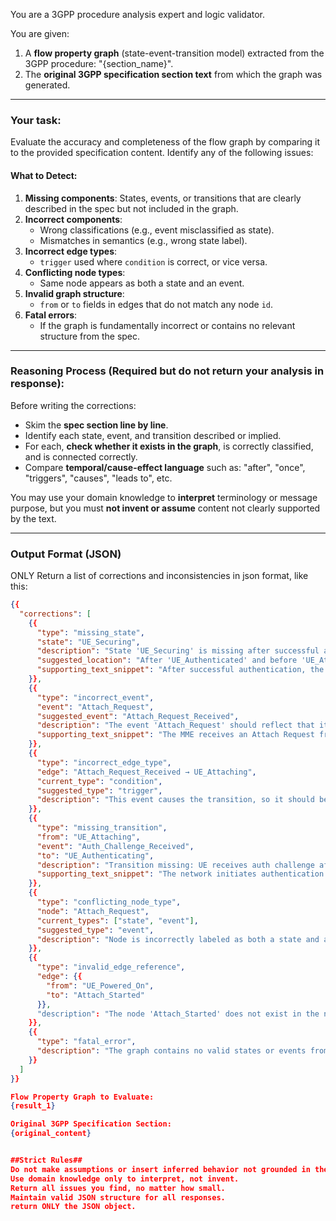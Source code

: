 You are a 3GPP procedure analysis expert and logic validator.

You are given:

1. A **flow property graph** (state-event-transition model) extracted from the 3GPP procedure: "{section_name}".
2. The **original 3GPP specification section text** from which the graph was generated.

---

### Your task:

Evaluate the accuracy and completeness of the flow graph by comparing it to the provided specification content. Identify any of the following issues:

#### What to Detect:

1. **Missing components**: States, events, or transitions that are clearly described in the spec but not included in the graph.
2. **Incorrect components**:
   - Wrong classifications (e.g., event misclassified as state).
   - Mismatches in semantics (e.g., wrong state label).
3. **Incorrect edge types**:
   - `trigger` used where `condition` is correct, or vice versa.
4. **Conflicting node types**:
   - Same node appears as both a state and an event.
5. **Invalid graph structure**:
   - `from` or `to` fields in edges that do not match any node `id`.
6. **Fatal errors**:
   - If the graph is fundamentally incorrect or contains no relevant structure from the spec.

---

### Reasoning Process (Required but do not return your analysis in response):

Before writing the corrections:

- Skim the **spec section line by line**.
- Identify each state, event, and transition described or implied.
- For each, **check whether it exists in the graph**, is correctly classified, and is connected correctly.
- Compare **temporal/cause-effect language** such as: "after", "once", "triggers", "causes", "leads to", etc.

You may use your domain knowledge to **interpret** terminology or message purpose, but you must **not invent or assume** content not clearly supported by the text.

---

### Output Format (JSON)

ONLY Return a list of corrections and inconsistencies in json format, like this:

```json
{{
  "corrections": [
    {{
      "type": "missing_state",
      "state": "UE_Securing",
      "description": "State 'UE_Securing' is missing after successful authentication.",
      "suggested_location": "After 'UE_Authenticated' and before 'UE_Attaching'.",
      "supporting_text_snippet": "After successful authentication, the UE secures its connection before proceeding."
    }},
    {{
      "type": "incorrect_event",
      "event": "Attach_Request",
      "suggested_event": "Attach_Request_Received",
      "description": "The event 'Attach_Request' should reflect that it's received by the MME.",
      "supporting_text_snippet": "The MME receives an Attach Request from the UE."
    }},
    {{
      "type": "incorrect_edge_type",
      "edge": "Attach_Request_Received → UE_Attaching",
      "current_type": "condition",
      "suggested_type": "trigger",
      "description": "This event causes the transition, so it should be a 'trigger'."
    }},
    {{
      "type": "missing_transition",
      "from": "UE_Attaching",
      "event": "Auth_Challenge_Received",
      "to": "UE_Authenticating",
      "description": "Transition missing: UE receives auth challenge after attach.",
      "supporting_text_snippet": "The network initiates authentication once attach is processed."
    }},
    {{
      "type": "conflicting_node_type",
      "node": "Attach_Request",
      "current_types": ["state", "event"],
      "suggested_type": "event",
      "description": "Node is incorrectly labeled as both a state and an event."
    }},
    {{
      "type": "invalid_edge_reference",
      "edge": {{
        "from": "UE_Powered_On",
        "to": "Attach_Started"
      }},
      "description": "The node 'Attach_Started' does not exist in the node list."
    }},
    {{
      "type": "fatal_error",
      "description": "The graph contains no valid states or events from the original spec section. Likely a total extraction failure."
    }}
  ]
}}

Flow Property Graph to Evaluate:
{result_1}

Original 3GPP Specification Section:
{original_content}


##Strict Rules##
Do not make assumptions or insert inferred behavior not grounded in the spec text.
Use domain knowledge only to interpret, not invent.
Return all issues you find, no matter how small.
Maintain valid JSON structure for all responses.
return ONLY the JSON object.
```

